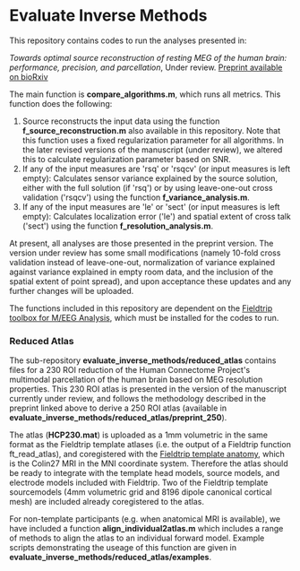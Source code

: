 # Evaluate Inverse Methods

This repository contains codes to run the analyses presented in: 

*Towards optimal source reconstruction of resting MEG of the human brain: performance, precision, and parcellation*, Under review. [Preprint available on bioRxiv](https://doi.org/10.1101/2020.01.12.903302)

The main function is **compare_algorithms.m**, which runs all metrics. This function does the following: 
1. Source reconstructs the input data using the function **f_source_reconstruction.m** also available in this repository. Note that this function uses a fixed regularization parameter for all algorithms. In the later revised versions of the manuscript (under review), we altered this to calculate regularization parameter based on SNR. 
1. If any of the input measures are 'rsq' or 'rsqcv' (or input measures is left empty): Calculates sensor variance explained by the source solution, either with the full solution (if 'rsq') or by using leave-one-out cross validation ('rsqcv') using the function **f_variance_analysis.m**.
1. If any of the input measures are 'le' or 'sect' (or input measures is left empty): Calculates localization error ('le') and spatial extent of cross talk ('sect') using the function **f_resolution_analysis.m**. 

At present, all analyses are those presented in the preprint version. The version under review has some small modifications (namely 10-fold cross validation instead of leave-one-out, normalization of variance explained against variance explained in empty room data, and the inclusion of the spatial extent of point spread), and upon acceptance these updates and any further changes will be uploaded. 

The functions included in this repository are dependent on the [Fieldtrip toolbox for M/EEG Analysis](www.fieldtriptoolbox.org), which must be installed for the codes to run.

### Reduced Atlas
The sub-repository **evaluate_inverse_methods/reduced_atlas** contains files for a 230 ROI reduction of the Human Connectome Project's multimodal parcellation of the human brain based on MEG resolution properties. This 230 ROI atlas is presented in the version of the manuscript currently under review, and follows the methodology described in the preprint linked above to derive a 250 ROI atlas (available in **evaluate_inverse_methods/reduced_atlas/preprint_250**). 

The atlas (**HCP230.mat**) is uploaded as a 1mm volumetric in the same format as the Fieldtrip template atlases (i.e. the output of a Fieldtrip function ft_read_atlas), and coregistered with the [Fieldtrip template anatomy](https://www.fieldtriptoolbox.org/template/), which is the Colin27 MRI in the MNI coordinate system. Therefore the atlas should be ready to integrate with the template head models, source models, and electrode models included with Fieldtrip. Two of the Fieldtrip template sourcemodels (4mm volumetric grid and 8196 dipole canonical cortical mesh) are included already coregistered to the atlas. 

For non-template participants (e.g. when anatomical MRI is available), we have included a function **align_individual2atlas.m** which includes a range of methods to align the atlas to an individual forward model. Example scripts demonstrating the useage of this function are given in **evaluate_inverse_methods/reduced_atlas/examples**.
